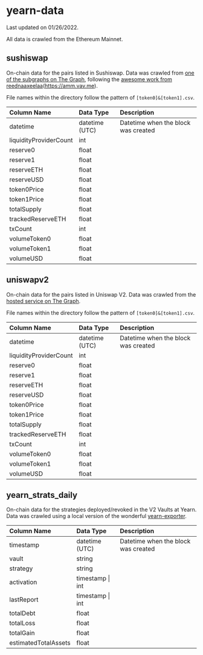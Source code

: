 # yearn-data

Last updated on 01/26/2022.

All data is crawled from the Ethereum Mainnet.

## sushiswap

On-chain data for the pairs listed in Sushiswap.
Data was crawled from [one of the subgraphs on The Graph](https://thegraph.com/hosted-service/subgraph/zippoxer/sushiswap-subgraph-fork), following the [awesome work from reednaaxeelaa](https://github.com/reednaaxeelaa/AMMroi)(https://amm.vav.me).

File names within the directory follow the pattern of `[token0]&[token1].csv`.

Column Name | Data Type | Description
:--|:--|:--
datetime | datetime (UTC) | Datetime when the block was created
liquidityProviderCount | int
reserve0 | float
reserve1 | float
reserveETH | float
reserveUSD | float
token0Price | float
token1Price | float
totalSupply | float
trackedReserveETH | float
txCount | int
volumeToken0 | float
volumeToken1 | float
volumeUSD | float


## uniswapv2

On-chain data for the pairs listed in Uniswap V2.
Data was crawled from the [hosted service on The Graph](https://thegraph.com/hosted-service/subgraph/uniswap/uniswap-v2).

File names within the directory follow the pattern of `[token0]&[token1].csv`.

Column Name | Data Type | Description
:--|:--|:--
datetime | datetime (UTC) | Datetime when the block was created
liquidityProviderCount | int
reserve0 | float
reserve1 | float
reserveETH | float
reserveUSD | float
token0Price | float
token1Price | float
totalSupply | float
trackedReserveETH | float
txCount | int
volumeToken0 | float
volumeToken1 | float
volumeUSD | float


## yearn_strats_daily

On-chain data for the strategies deployed/revoked in the V2 Vaults at Yearn.
Data was crawled using a local version of the wonderful [yearn-exporter](https://github.com/yearn/yearn-exporter).

Column Name | Data Type | Description
:--|:--|:--
timestamp | datetime (UTC) | Datetime when the block was created
vault | string
strategy | string
activation | timestamp \| int
lastReport | timestamp \| int
totalDebt | float
totalLoss | float
totalGain | float
estimatedTotalAssets | float
